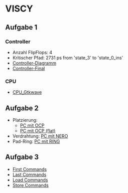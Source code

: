 # VISCY

## Aufgabe 1

### Controller

- Anzahl FlipFlops: 4
- Kritischer Pfad: 2731 ps from 'state_3' to 'state_0_ins'
- [Controller-Diagramm](./Controller-Zustands-Diagramm(Final).jpg)
- [Controller-Final](./Controller-Final-XSCH.png)

### CPU

- [CPU_Gtkwave](./CPU_TB_Gtkwave.png)

## Aufgabe 2

- Platzierung:
  - [PC mit OCP](./pc_placed.png)
  - [PC mit OCP (flat)](./pc_placed_flat.png)
- Verdrahtung: [PC mit NERO](./pc_final.png)
- Pad-Ring: [PC mit RING](./pc_chip.png)

## Aufgabe 3

- [First Commands](./multiply_firstCommands.PNG)
- [Last Commands](./multiply_lastCommands.PNG)
- [Load Commands](./multiply_loadCommand.PNG)
- [Store Commands](./multiply_storeCommand.PNG)
